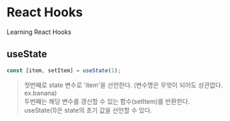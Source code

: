 # React Hooks

Learning React Hooks

## useState

```javascript
const [item, setItem] = useState(1);
```

> 첫번째로 state 변수로 'item'을 선언한다. (변수명은 무엇이 되어도 상관없다. ex.banana)  
> 두번째는 해당 변수를 갱신할 수 있는 함수(setItem)를 반환한다.  
> useState(1)은 state의 초기 값을 선언할 수 있다.
